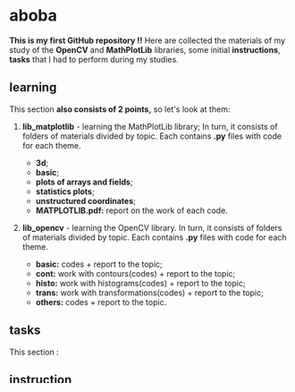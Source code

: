 # aboba
**This is my first GitHub repository !!**
Here are collected the materials of my study of the **OpenCV** and **MathPlotLib** libraries, some initial **instructions**, **tasks** that I had to perform during my studies.

## learning 
This section **also consists of 2 points,** so let's look at them:
1. **lib_matplotlib** - learning the MathPlotLib library;
In turn, it consists of folders of materials divided by topic. Each contains **.py** files with code for each theme.

    - **3d**;
    - **basic**;
    - **plots of arrays and fields**;
    - **statistics plots**;
    - **unstructured coordinates**;
    - **MATPLOTLIB.pdf:** report on the work of each code.
   
2. **lib_opencv** - learning the OpenCV library.
In turn, it consists of folders of materials divided by topic. Each contains **.py** files with code for each theme.
   
    - **basic:** codes + report to the topic;
    - **cont:** work with contours(codes) + report to the topic;
    - **histo:** work with histograms(codes) + report to the topic;
    - **trans:** work with transformations(codes) + report to the topic;
    - **others:** codes + report to the topic.
  
## tasks
This section :

## instruction
In this sector, the instructions that I compiled during the execution of the previous tasks are collected:
    - **instruction cv-pi.pdf**;
About install OpenCV on Raspberry Pi 4B.   
    - **instruction hotspot-pi.pdf**;
About setting up a Wi-fi access point on Raspberry Pi 4B.
    - **instruction ssh-pi.pdf**;
About starting to use Raspberry Pi 4B via ssh.
    - **instruction start-coral.pdf**;
About starting to use Google Coral.
    - **instruction yolov7-jetson.pdf**.
About installing and running Yolo7 on Jetson Nano.



#cringe#apathy#love
